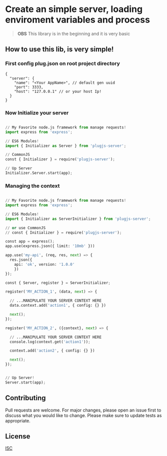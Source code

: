 # Create an simple server, loading enviroment variables and process

> **OBS** This library is in the beginning and it is very basic

## How to use this lib, is very simple!

### First config **plug.json** on root project directory
``` 
{
  "server": {
    "name": "<Your AppName>", // default gen uuid
    "port": 3333,
    "host": "127.0.0.1" // or your host Ip!
  }
}
```

### Now Initialize your server
```python

// My Favorite node.js framework from manage requests!
import express from 'express';

// ES6 Modules!
import { Initializer as Server } from 'plugjs-server';

// CommonJS
const { Initializer } = require('plugjs-server');

// Up Server
Initializer.Server.start(app);

```


### Managing the context

```python

// My Favorite node.js framework from manage requests!
import express from 'express';

// ES6 Modules!
import { Initializer as ServerInitializer } from 'plugjs-server';

// or use CommonJS
// const { Initializer } = require('plugjs-server');

const app = express();
app.use(express.json({ limit: '10mb' }))

app.use('my-api', (req, res, next) => {
  res.json({ 
    api: 'ok', version: '1.0.0' 
    })
});

const { Server, register } = ServerInitializer;

register('MY_ACTION_1', (data, next) => {

  // ...MANIPULATE YOUR SERVER CONTEXT HERE
  data.context.add('action1', { config: {} })

  next();
});

register('MY_ACTION_2', ({context}, next) => {

  // ...MANIPULATE YOUR SERVER CONTEXT HERE
  console.log(context.get('action1'));

  context.add('action2', { config: {} })

  next();
});


// Up Server!
Server.start(app);

```


## Contributing
Pull requests are welcome. For major changes, please open an issue first to discuss what you would like to change.
Please make sure to update tests as appropriate.

## License
[ISC](https://choosealicense.com/licenses/isc/)